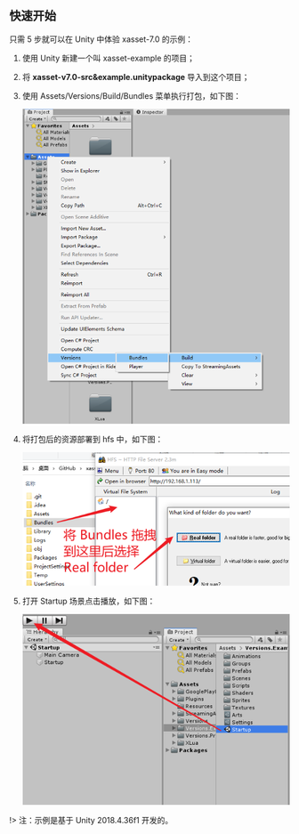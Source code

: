 <!-- docs/getstarted.md -->
## 快速开始

只需 5 步就可以在 Unity 中体验 xasset-7.0 的示例：

1. 使用 Unity 新建一个叫 xasset-example 的项目；

2. 将 **xasset-v7.0-src&example.unitypackage** 导入到这个项目；

3. 使用 Assets/Versions/Build/Bundles 菜单执行打包，如下图： 

   ![getstarted-build-bundles](res\getstarted-build-bundles.png)

4. 将打包后的资源部署到 hfs 中，如下图：

   ![getstarted-hfs](res\getstarted-hfs.png) 

5. 打开 Startup 场景点击播放，如下图：

   ![getstarted-startup-play](res\getstarted-startup-play.png)  

!> 注：示例是基于 Unity 2018.4.36f1 开发的。